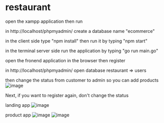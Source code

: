 # restaurant

open the xampp application then run

in http://localhost/phpmyadmin/ create a database name "ecommerce"

in the client side type "npm install" then run it by typing "npm start"

in the terminal server side run the application by typing "go run main.go"

open the fronend application in the browser then register

in http://localhost/phpmyadmin/ open database restaurant => users

then change the status from customer to admin so you can add products
![image](https://user-images.githubusercontent.com/97712688/209682485-ef540c3b-c116-4e0d-a5ff-4ffe73b52dd7.png)



Next, if you want to register again, don't change the status

landing app
![image](https://user-images.githubusercontent.com/97712688/209682409-19f89b4a-cb60-4d86-b87e-4b4bfbe6b3bb.png)


product app
![image](https://user-images.githubusercontent.com/97712688/209682378-e8c1cc15-9b05-48b8-a36b-726642312acc.png)
![image](https://user-images.githubusercontent.com/97712688/209682355-c7603108-7314-460c-a865-7b8ffbf450bf.png)



